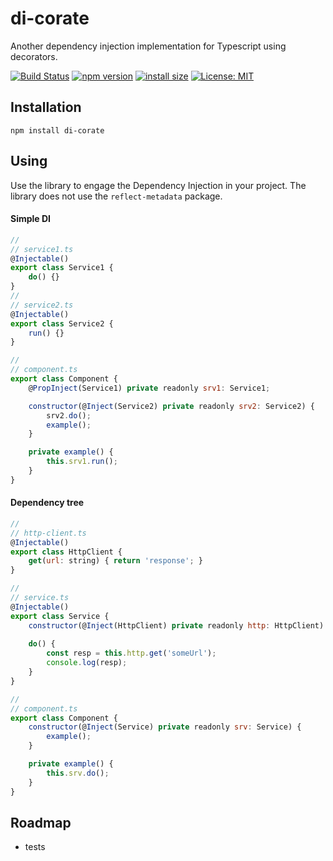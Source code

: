 # di-corate
Another dependency injection implementation for Typescript using decorators.

[![Build Status](https://travis-ci.com/apashkov-ext/di-corate.svg?branch=main)](https://travis-ci.com/apashkov-ext/di-corate)
[![npm version](https://img.shields.io/npm/v/di-corate)](https://www.npmjs.com/package/di-corate)
[![install size](https://packagephobia.now.sh/badge?p=di-corate)](https://packagephobia.now.sh/result?p=di-corate)
[![License: MIT](https://img.shields.io/badge/License-MIT-yellow.svg)](https://github.com/git/git-scm.com/blob/master/MIT-LICENSE.txt)

## Installation
`npm install di-corate`
## Using
Use the library to engage the Dependency Injection in your project.
The library does not use the `reflect-metadata` package.
#### Simple DI

```javascript
//
// service1.ts
@Injectable()
export class Service1 {
    do() {}
}
//
// service2.ts
@Injectable()
export class Service2 {
    run() {}
}

//
// component.ts
export class Component {
    @PropInject(Service1) private readonly srv1: Service1;

    constructor(@Inject(Service2) private readonly srv2: Service2) {
        srv2.do();
        example();
    }

    private example() {
        this.srv1.run();
    }
}
```

#### Dependency tree
```javascript
//
// http-client.ts
@Injectable()
export class HttpClient {
    get(url: string) { return 'response'; }
}

//
// service.ts
@Injectable()
export class Service {
    constructor(@Inject(HttpClient) private readonly http: HttpClient) { }
    
    do() {
        const resp = this.http.get('someUrl');
        console.log(resp);
    }
}

//
// component.ts
export class Component {
    constructor(@Inject(Service) private readonly srv: Service) {
        example();
    }

    private example() {
        this.srv.do();
    }
}
```
## Roadmap
- tests
